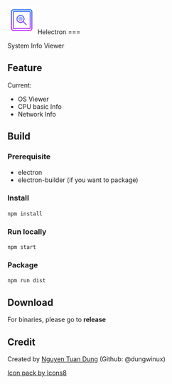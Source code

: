 <img src="./build/icon.png" width="64" height="64" alt="Helectron">
Helectron
===

System Info Viewer

## Feature

Current:
- OS Viewer
- CPU basic Info
- Network Info

## Build

### Prerequisite
- electron
- electron-builder (if you want to package)

### Install
```
npm install
```

### Run locally
```
npm start
```
### Package
```
npm run dist
```

## Download
For binaries, please go to **release**


## Credit
Created by
<a href="mailto:ntddebugger@gmail.com">Nguyen Tuan Dung</a>
<span>(Github: @dungwinux)</span>

<a href="https://icons8.com">Icon pack by Icons8</a>